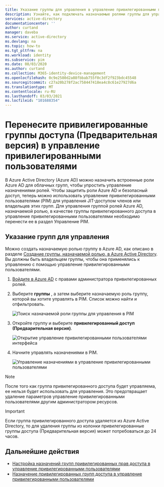```yaml
---
title: Указание группы для управления в управление привилегированными пользователями Azure AD | Документация Майкрософт
description: Узнайте, как подключать назначаемые ролями группы для управления привилегированными группами доступа в управление привилегированными пользователями (PIM).
services: active-directory
documentationcenter: ''
author: curtand
manager: daveba
ms.service: active-directory
ms.devlang: na
ms.topic: how-to
ms.tgt_pltfrm: na
ms.workload: identity
ms.subservice: pim
ms.date: 08/03/2020
ms.author: curtand
ms.collection: M365-identity-device-management
ms.openlocfilehash: 0c9e2580d2a88fbbab755f0c3df2f923bdc45548
ms.sourcegitcommit: c27a20b278f2ac758447418ea4c8c61e27927d6a
ms.translationtype: MT
ms.contentlocale: ru-RU
ms.lasthandoff: 03/03/2021
ms.locfileid: "101688354"
---
```

# <a name="bring-privileged-access-groups-preview-into-privileged-identity-management"></a>Перенесите привилегированные группы доступа (Предварительная версия) в управление привилегированными пользователями

В Azure Active Directory (Azure AD) можно назначить встроенные роли Azure AD для облачных групп, чтобы упростить управление назначениями ролей. Чтобы защитить роли Azure AD и безопасный доступ, теперь можно использовать управление привилегированными пользователями (PIM) для управления JIT-доступом членов или владельцев этих групп. Для управления группой ролей Azure AD, назначаемой ролью, в качестве группы привилегированного доступа в управление привилегированными пользователями необходимо перенести ее в раздел Управление PIM.

## <a name="identify-groups-to-manage"></a>Указание групп для управления

Можно создать назначаемую ролью группу в Azure AD, как описано в разделе [Создание группы, назначаемой ролью, в Azure Active Directory](../roles/groups-create-eligible.md). Вы должны быть владельцем группы, чтобы она применялись к управлению с помощью управление привилегированными пользователями.

1. [Войдите в Azure AD](https://aad.portal.azure.com) с правами администратора привилегированных ролей.
1. Выберите **группы** , а затем выберите назначаемую роль группу, которой вы хотите управлять в PIM. Список можно найти и отфильтровать.

    ![Поиск назначаемой роли группы для управления в PIM](./media/groups-discover-groups/groups-list-in-azure-ad.png)

1. Откройте группу и выберите **привилегированный доступ (Предварительная версия)**.

    ![Открытие управление привилегированными пользователями интерфейса](./media/groups-discover-groups/groups-discover-groups.png)

1. Начните управлять назначениями в PIM.

    ![Управление назначениями в управление привилегированными пользователями](./media/groups-discover-groups/groups-bring-under-management.png)

> [!NOTE]
> После того как группа привилегированного доступа будет управляема, ее нельзя будет использовать для управления. Это предотвращает удаление параметров управление привилегированными пользователями другим администратором ресурсов.
>

> [!IMPORTANT]
> Если группа привилегированного доступа удаляется из Azure Active Directory, то для удаления группы из колонки привилегированные группы доступа (Предварительная версия) может потребоваться до 24 часов. 
>


## <a name="next-steps"></a>Дальнейшие действия

- [Настройка назначений групп привилегированных прав доступа в управление привилегированными пользователями](pim-resource-roles-configure-role-settings.md)
- [Назначение привилегированных групп доступа в управление привилегированными пользователями](pim-resource-roles-assign-roles.md)
